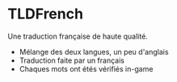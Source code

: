 # TLDFrench
Une traduction française de haute qualité.

- Mélange des deux langues, un peu d'anglais
- Traduction faite par un français
- Chaques mots ont étés vérifiés in-game
